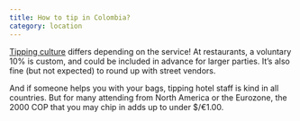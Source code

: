 ```yaml
---
title: How to tip in Colombia?
category: location
---
```

[Tipping culture](http://www.wanderluluu.com/tipping-in-colombia/) differs depending on the service! At restaurants, a voluntary 10% is custom, and could be included in advance for larger parties. It’s also fine (but not expected) to round up with street vendors.

And if someone helps you with your bags, tipping hotel staff is kind in all countries. But for many attending from North America or the Eurozone, the 2000 COP that you may chip in adds up to under $/€1.00. 
